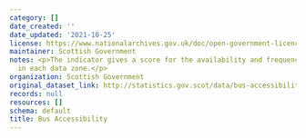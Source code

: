 ```yaml
---
category: []
date_created: ''
date_updated: '2021-10-25'
license: https://www.nationalarchives.gov.uk/doc/open-government-licence/version/3/
maintainer: Scottish Government
notes: <p>The indicator gives a score for the availability and frequency of bus service
  in each data zone.</p>
organization: Scottish Government
original_dataset_link: http://statistics.gov.scot/data/bus-accessibility
records: null
resources: []
schema: default
title: Bus Accessibility
---
```

